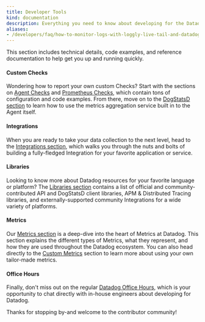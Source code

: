```yaml
---
title: Developer Tools
kind: documentation
description: Everything you need to know about developing for the Datadog platform, including config and code examples, and a ton of reference material.
aliases:
- /developers/faq/how-to-monitor-logs-with-loggly-live-tail-and-datadog
---
```


This section includes technical details, code examples, and reference documentation to help get you up and running quickly.

#### Custom Checks

Wondering how to report your own custom Checks? Start with the sections on [Agent Checks][1] and [Prometheus Checks][2], which contain tons of configuration and code examples. From there, move on to the [DogStatsD section][3] to learn how to use the metrics aggregation service built in to the Agent itself.

#### Integrations

When you are ready to take your data collection to the next level, head to the [Integrations section][4], which walks you through the nuts and bolts of building a fully-fledged Integration for your favorite application or service.

#### Libraries

Looking to know more about Datadog resources for your favorite language or platform? The [Libraries section][5] contains a list of official and community-contributed API and DogStatsD client libraries, APM & Distributed Tracing libraries, and externally-supported community Integrations for a wide variety of platforms.

#### Metrics

Our [Metrics section][6] is a deep-dive into the heart of Metrics at Datadog. This section explains the different types of Metrics, what they represent, and how they are used throughout the Datadog ecosystem. You can also head directly to the [Custom Metrics][7] section to learn more about using your own tailor-made metrics.

#### Office Hours

Finally, don't miss out on the regular [Datadog Office Hours][8], which is your opportunity to chat directly with in-house engineers about developing for Datadog.

Thanks for stopping by-and welcome to the contributor community!

[1]: /developers/integrations
[2]: /developers/prometheus
[3]: /developers/metrics/dogstastd_metrics_submission
[4]: /developers/integrations
[5]: /developers/libraries
[6]: /developers/metrics
[7]: /developers/metrics/custom_metrics
[8]: /developers/office_hours
